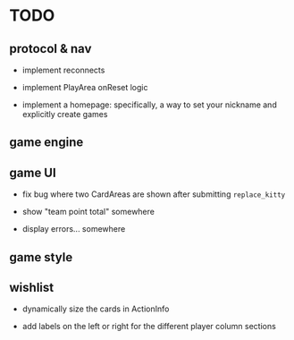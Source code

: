 # TODO

## protocol & nav

- implement reconnects

- implement PlayArea onReset logic

- implement a homepage: specifically, a way to set your nickname and explicitly
  create games

## game engine

## game UI

- fix bug where two CardAreas are shown after submitting `replace_kitty`

- show "team point total" somewhere

- display errors... somewhere

## game style

## wishlist

- dynamically size the cards in ActionInfo

- add labels on the left or right for the different player column sections
